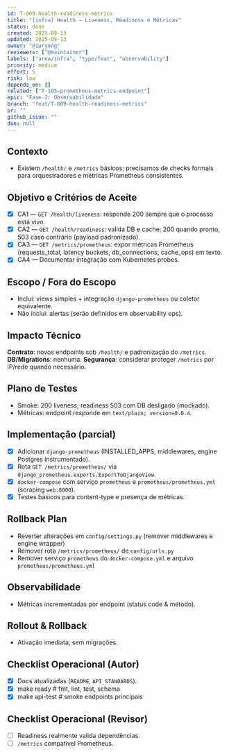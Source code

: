 ```yaml
---
id: T-009-health-readiness-metrics
title: "[infra] Health — Liveness, Readiness e Métricas"
status: done
created: 2025-09-13
updated: 2025-09-13
owner: "@iuryeng"
reviewers: ["@maintainer"]
labels: ["area/infra", "type/feat", "observability"]
priority: medium
effort: S
risk: low
depends_on: []
related: ["T-105-prometheus-metrics-endpoint"]
epic: "Fase 2: Observabilidade"
branch: "feat/T-009-health-readiness-metrics"
pr: ""
github_issue: ""
due: null
---
```


## Contexto
- Existem `/health/` e `/metrics` básicos; precisamos de checks formais para orquestradores e métricas Prometheus consistentes.

## Objetivo e Critérios de Aceite
- [x] CA1 — `GET /health/liveness`: responde 200 sempre que o processo está vivo.
- [x] CA2 — `GET /health/readiness`: valida DB e cache; 200 quando pronto, 503 caso contrário (payload padronizado).
- [x] CA3 — `GET /metrics/prometheus`: expor métricas Prometheus (requests_total, latency buckets, db_connections, cache_ops) em texto.
- [x] CA4 — Documentar integração com Kubernetes probes.

## Escopo / Fora do Escopo
- Inclui: views simples + integração `django-prometheus` ou coletor equivalente.
- Não inclui: alertas (serão definidos em observability ops).

## Impacto Técnico
**Contrato**: novos endpoints sob `/health/` e padronização do `/metrics`.
**DB/Migrations**: nenhuma.
**Segurança**: considerar proteger `/metrics` por IP/rede quando necessário.

## Plano de Testes
- Smoke: 200 liveness; readiness 503 com DB desligado (mockado).
- Métricas: endpoint responde em `text/plain; version=0.0.4`.

## Implementação (parcial)
- [x] Adicionar `django-prometheus` (INSTALLED_APPS, middlewares, engine Postgres instrumentado).
- [x] Rota `GET /metrics/prometheus/` via `django_prometheus.exports.ExportToDjangoView`.
- [x] `docker-compose` com serviço `prometheus` e `prometheus/prometheus.yml` (scraping `web:8000`).
- [x] Testes básicos para content-type e presença de métricas.

## Rollback Plan
- Reverter alterações em `config/settings.py` (remover middlewares e engine wrapper)
- Remover rota `/metrics/prometheus/` de `config/urls.py`
- Remover serviço `prometheus` do `docker-compose.yml` e arquivo `prometheus/prometheus.yml`

## Observabilidade
- Métricas incrementadas por endpoint (status code & método).

## Rollout & Rollback
- Ativação imediata; sem migrações.

## Checklist Operacional (Autor)
- [x] Docs atualizadas (`README`, `API_STANDARDS`).
- [x] make ready  # fmt, lint, test, schema
- [x] make api-test  # smoke endpoints principais

## Checklist Operacional (Revisor)
- [ ] Readiness realmente valida dependências.
- [ ] `/metrics` compatível Prometheus.
